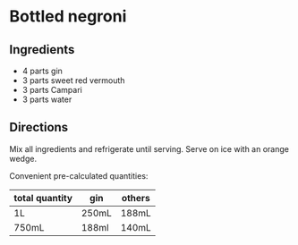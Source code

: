 # Bottled negroni

## Ingredients 

- 4 parts gin
- 3 parts sweet red vermouth
- 3 parts Campari
- 3 parts water

## Directions

Mix all ingredients and refrigerate until serving. Serve on ice with an orange wedge.

Convenient pre-calculated quantities:

|total quantity|gin|others|
|---|---|---|
|1L|250mL|188mL|
|750mL|188ml|140mL|

